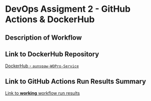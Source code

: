# DevOps Assigment 2 - GitHub Actions & DockerHub

## Description of Workflow


## Link to DockerHub Repository
[DockerHub - `aunspaw-WOPro-Service`](https://hub.docker.com/repository/docker/haunspaw3/aunspaw-wopro-service/general)

## Link to GitHub Actions Run Results Summary
[Link to **working** workflow run results](https://github.com/WSU-kduncan/devops-assignment-2-3-haunspaw/actions/runs/11657452483/job/32455065957)
